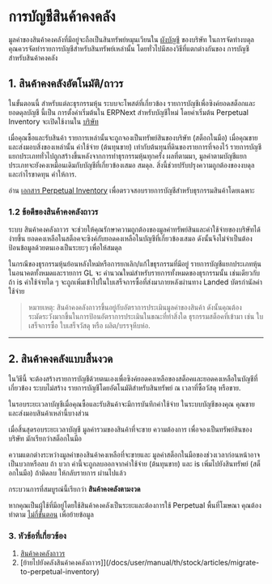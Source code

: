 <!-- add-breadcrumbs -->
# การบัญชีสินค้าคงคลัง

มูลค่าของสินค้าคงคลังที่มีอยู่จะถือเป็นสินทรัพย์หมุนเวียนใน [ผังบัญชี](/docs/user/manual/th/accounts/chart-of-accounts) ของบริษัท ในการจัดทำงบดุล คุณควรจัดทำรายการบัญชีสำหรับสินทรัพย์เหล่านั้น โดยทั่วไปมีสองวิธีที่แตกต่างกันของ
การบัญชีสำหรับสินค้าคงคลัง

## 1. สินค้าคงคลังอัตโนมัติ/ถาวร

ในขั้นตอนนี้ สำหรับแต่ละธุรกรรมหุ้น ระบบจะโพสต์ที่เกี่ยวข้อง
รายการบัญชีเพื่อซิงค์ยอดสต็อกและยอดดุลบัญชี นี้เป็น
การตั้งค่าเริ่มต้นใน ERPNext สำหรับบัญชีใหม่ โดยค่าเริ่มต้น Perpetual Inventory จะเปิดใช้งานใน [บริษัท](/docs/user/manual/th/setting-up/company-setup#23-stock-settings)

เมื่อคุณซื้อและรับสินค้า รายการเหล่านั้นจะถูกจองเป็นทรัพย์สินของบริษัท
(สต็อกในมือ) เมื่อคุณขายและส่งมอบสิ่งของเหล่านั้น
ค่าใช้จ่าย (ต้นทุนขาย) เท่ากับต้นทุนที่ดินของรายการที่จองไว้
รายการบัญชีแยกประเภททั่วไปถูกสร้างขึ้นหลังจากการทำธุรกรรมหุ้นทุกครั้ง ผลที่ตามมา,
มูลค่าตามบัญชีแยกประเภทจะยังคงเหมือนเดิมกับบัญชีที่เกี่ยวข้องเสมอ
สมดุล. สิ่งนี้ช่วยปรับปรุงความถูกต้องของงบดุลและกำไรขาดทุน
คำให้การ.

อ่าน [เอกสาร Perpetual Inventory](/docs/user/manual/th/stock/perpetual-inventory)
เพื่อตรวจสอบรายการบัญชีสำหรับธุรกรรมสินค้าโดยเฉพาะ


### 1.2 ข้อดีของสินค้าคงคลังถาวร

ระบบ สินค้าคงคลังถาวร จะช่วยให้คุณรักษาความถูกต้องของมูลค่าทรัพย์สินและค่าใช้จ่ายของบริษัทได้ง่ายขึ้น ยอดคงเหลือในสต็อคจะซิงค์กับยอดคงเหลือในบัญชีที่เกี่ยวข้องเสมอ ดังนั้นจึงไม่จำเป็นต้องป้อนข้อมูลด้วยตนเองเป็นระยะๆ เพื่อให้สมดุล

ในกรณีของธุรกรรมหุ้นย้อนหลังใหม่หรือการยกเลิก/แก้ไขธุรกรรมที่มีอยู่ รายการบัญชีแยกประเภทหุ้นในอนาคตทั้งหมดและรายการ GL จะ
คำนวณใหม่สำหรับรายการทั้งหมดของธุรกรรมนั้น เช่นเดียวกับถ้า is
ค่าใช้จ่ายใด ๆ จะถูกเพิ่มเข้าไปในใบเสร็จการซื้อที่ส่งมาภายหลังผ่านทาง Landed
บัตรกำนัลค่าใช้จ่าย

> หมายเหตุ: สินค้าคงคลังถาวรขึ้นอยู่กับอัตราการประเมินมูลค่าของสินค้า
ดังนั้นคุณต้องระมัดระวังมากขึ้นในการป้อนอัตราการประเมินในขณะที่ทำสิ่งใด
ธุรกรรมสต็อคที่เข้ามา เช่น ใบเสร็จการซื้อ ใบเสร็จวัสดุ หรือ
ผลิต/บรรจุหีบห่อ.

* * *

## 2. สินค้าคงคลังแบบสิ้นงวด

ในวิธีนี้ จะต้องสร้างรายการบัญชีด้วยตนเองเพื่อซิงค์ยอดคงเหลือของสต็อคและยอดคงเหลือในบัญชีที่เกี่ยวข้อง ระบบไม่สร้าง
รายการบัญชีโดยอัตโนมัติสำหรับสินทรัพย์ ณ เวลาที่ซื้อวัสดุ
หรือขาย.

ในรอบระยะเวลาบัญชีเมื่อคุณซื้อและรับสินค้าจะมีการบันทึกค่าใช้จ่าย
ในระบบบัญชีของคุณ คุณขายและส่งมอบสินค้าเหล่านี้บางส่วน

เมื่อสิ้นสุดรอบระยะเวลาบัญชี มูลค่ารวมของสินค้าที่จะขาย ความต้องการ
เพื่อจองเป็นทรัพย์สินของบริษัท มักเรียกว่าสต็อกในมือ

ความแตกต่างระหว่างมูลค่าของสินค้าคงเหลือที่จะขายและ
มูลค่าสต็อกในมือของช่วงเวลาก่อนหน้าอาจเป็นบวกหรือลบ ถ้า
บวก ค่านี้จะถูกลบออกจากค่าใช้จ่าย (ต้นทุนขาย) และ is
เพิ่มไปยังสินทรัพย์ (สต็อกในมือ) ถ้าติดลบ ให้กลับรายการ
ผ่านไปแล้ว

กระบวนการที่สมบูรณ์นี้เรียกว่า **สินค้าคงคลังตามงวด**

หากคุณเป็นผู้ใช้ที่มีอยู่โดยใช้สินค้าคงคลังเป็นระยะและต้องการใช้ Perpetual
พื้นที่โฆษณา คุณต้องทำตาม [ไม่กี่ขั้นตอน](/docs/user/manual/th/stock/articles/migrate-to-perpetual-inventory) เพื่อย้ายข้อมูล 

### 3. หัวข้อที่เกี่ยวข้อง
1. [สินค้าคงคลังถาวร](/docs/user/manual/th/stock/perpetual-inventory)
1. [ย้ายไปยังคลังสินค้าคงคลังถาวร]](/docs/user/manual/th/stock/articles/migrate-to-perpetual-inventory)
